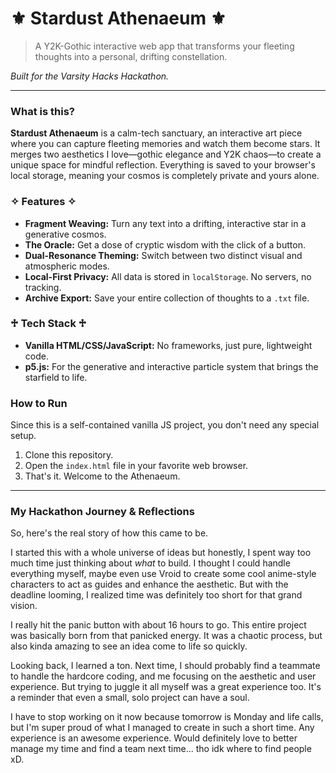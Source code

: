 # ⚜ Stardust Athenaeum ⚜

> A Y2K-Gothic interactive web app that transforms your fleeting thoughts into a personal, drifting constellation.

*Built for the Varsity Hacks Hackathon.*

---

### **What is this?**

**Stardust Athenaeum** is a calm-tech sanctuary, an interactive art piece where you can capture fleeting memories and watch them become stars. It merges two aesthetics I love—gothic elegance and Y2K chaos—to create a unique space for mindful reflection. Everything is saved to your browser's local storage, meaning your cosmos is completely private and yours alone.

### **✧ Features ✧**
*   **Fragment Weaving:** Turn any text into a drifting, interactive star in a generative cosmos.
*   **The Oracle:** Get a dose of cryptic wisdom with the click of a button.
*   **Dual-Resonance Theming:** Switch between two distinct visual and atmospheric modes.
*   **Local-First Privacy:** All data is stored in `localStorage`. No servers, no tracking.
*   **Archive Export:** Save your entire collection of thoughts to a `.txt` file.

### **♱ Tech Stack ♱**
*   **Vanilla HTML/CSS/JavaScript:** No frameworks, just pure, lightweight code.
*   **p5.js:** For the generative and interactive particle system that brings the starfield to life.

### **How to Run**

Since this is a self-contained vanilla JS project, you don't need any special setup.
1.  Clone this repository.
2.  Open the `index.html` file in your favorite web browser.
3.  That's it. Welcome to the Athenaeum.

---

### **My Hackathon Journey & Reflections**

So, here's the real story of how this came to be.

I started this with a whole universe of ideas but honestly, I spent way too much time just thinking about *what* to build. I thought I could handle everything myself, maybe even use Vroid to create some cool anime-style characters to act as guides and enhance the aesthetic. But with the deadline looming, I realized time was definitely too short for that grand vision.

I really hit the panic button with about 16 hours to go. This entire project was basically born from that panicked energy. It was a chaotic process, but also kinda amazing to see an idea come to life so quickly.

Looking back, I learned a ton. Next time, I should probably find a teammate to handle the hardcore coding, and me focusing on the aesthetic and user experience. But trying to juggle it all myself was a great experience too. It's a reminder that even a small, solo project can have a soul.

I have to stop working on it now because tomorrow is Monday and life calls, but I'm super proud of what I managed to create in such a short time. Any experience is an awesome experience. Would definitely love to better manage my time and find a team next time... tho idk where to find people xD.
